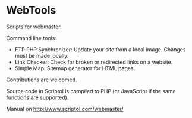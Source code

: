 # WebTools

Scripts for webmaster.

Command line tools:

* FTP PHP Synchronizer: Update your site from a local image. Changes must be made locally.
* Link Checker: Check for broken or redirected links on a website.
* Simple Map: Sitemap generator for HTML pages.

Contributions are welcomed.

Source code in Scriptol is compiled to PHP (or JavaScript if the same functions are supported).

Manual on http://www.scriptol.com/webmaster/
